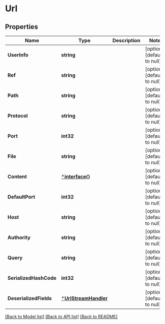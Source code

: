 # Url

## Properties
Name | Type | Description | Notes
------------ | ------------- | ------------- | -------------
**UserInfo** | **string** |  | [optional] [default to null]
**Ref** | **string** |  | [optional] [default to null]
**Path** | **string** |  | [optional] [default to null]
**Protocol** | **string** |  | [optional] [default to null]
**Port** | **int32** |  | [optional] [default to null]
**File** | **string** |  | [optional] [default to null]
**Content** | [***interface{}**](interface{}.md) |  | [optional] [default to null]
**DefaultPort** | **int32** |  | [optional] [default to null]
**Host** | **string** |  | [optional] [default to null]
**Authority** | **string** |  | [optional] [default to null]
**Query** | **string** |  | [optional] [default to null]
**SerializedHashCode** | **int32** |  | [optional] [default to null]
**DeserializedFields** | [***UrlStreamHandler**](URLStreamHandler.md) |  | [optional] [default to null]

[[Back to Model list]](../README.md#documentation-for-models) [[Back to API list]](../README.md#documentation-for-api-endpoints) [[Back to README]](../README.md)


